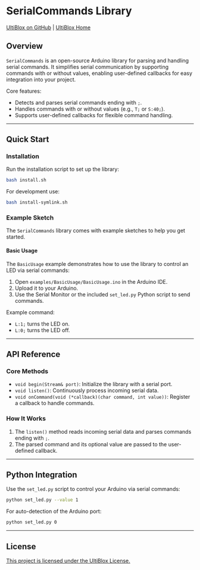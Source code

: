 # SerialCommands Library

[UltiBlox on GitHub](https://github.com/UltiBlox/SerialCommands) | [UltiBlox Home](https://ultiblox.org)

## Overview

`SerialCommands` is an open-source Arduino library for parsing and handling serial commands. It simplifies serial communication by supporting commands with or without values, enabling user-defined callbacks for easy integration into your project.

Core features:
- Detects and parses serial commands ending with `;`.
- Handles commands with or without values (e.g., `T;` or `S:40;`).
- Supports user-defined callbacks for flexible command handling.

---

## Quick Start

### Installation
Run the installation script to set up the library:
```bash
bash install.sh
```

For development use:
```bash
bash install-symlink.sh
```

### Example Sketch
The `SerialCommands` library comes with example sketches to help you get started.

#### Basic Usage
The `BasicUsage` example demonstrates how to use the library to control an LED via serial commands:

1. Open `examples/BasicUsage/BasicUsage.ino` in the Arduino IDE.
2. Upload it to your Arduino.
3. Use the Serial Monitor or the included `set_led.py` Python script to send commands.

Example command:
- `L:1;` turns the LED on.
- `L:0;` turns the LED off.

---

## API Reference

### Core Methods
- `void begin(Stream& port)`: Initialize the library with a serial port.
- `void listen()`: Continuously process incoming serial data.
- `void onCommand(void (*callback)(char command, int value))`: Register a callback to handle commands.

### How It Works
1. The `listen()` method reads incoming serial data and parses commands ending with `;`.
2. The parsed command and its optional value are passed to the user-defined callback.

---

## Python Integration

Use the `set_led.py` script to control your Arduino via serial commands:
```bash
python set_led.py --value 1
```

For auto-detection of the Arduino port:
```bash
python set_led.py 0
```

---

## License

[This project is licensed under the UltiBlox License.](https://ultiblox.org/license)
